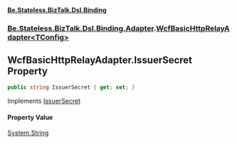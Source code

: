 #### [Be.Stateless.BizTalk.Dsl.Binding](README.md 'README')
### [Be.Stateless.BizTalk.Dsl.Binding.Adapter](Be.Stateless.BizTalk.Dsl.Binding.Adapter.md 'Be.Stateless.BizTalk.Dsl.Binding.Adapter').[WcfBasicHttpRelayAdapter&lt;TConfig&gt;](WcfBasicHttpRelayAdapter_TConfig_.md 'Be.Stateless.BizTalk.Dsl.Binding.Adapter.WcfBasicHttpRelayAdapter<TConfig>')

## WcfBasicHttpRelayAdapter<TConfig>.IssuerSecret Property

```csharp
public string IssuerSecret { get; set; }
```

Implements [IssuerSecret](IAdapterConfigAccessControlService.IssuerSecret.md 'Be.Stateless.BizTalk.Dsl.Binding.Adapter.IAdapterConfigAccessControlService.IssuerSecret')

#### Property Value
[System.String](https://docs.microsoft.com/en-us/dotnet/api/System.String 'System.String')
